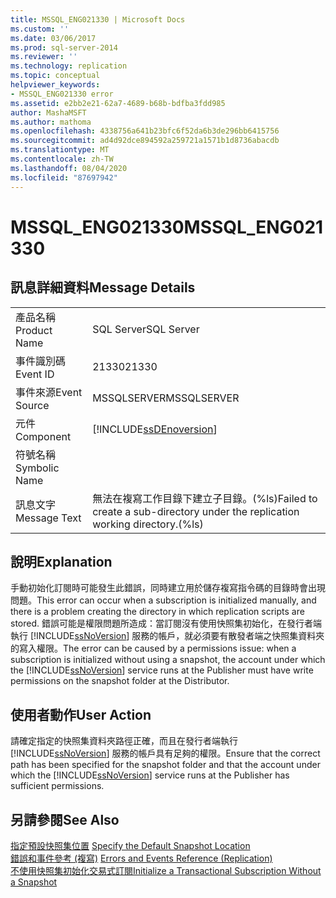 ```yaml
---
title: MSSQL_ENG021330 | Microsoft Docs
ms.custom: ''
ms.date: 03/06/2017
ms.prod: sql-server-2014
ms.reviewer: ''
ms.technology: replication
ms.topic: conceptual
helpviewer_keywords:
- MSSQL_ENG021330 error
ms.assetid: e2bb2e21-62a7-4689-b68b-bdfba3fdd985
author: MashaMSFT
ms.author: mathoma
ms.openlocfilehash: 4338756a641b23bfc6f52da6b3de296bb6415756
ms.sourcegitcommit: ad4d92dce894592a259721a1571b1d8736abacdb
ms.translationtype: MT
ms.contentlocale: zh-TW
ms.lasthandoff: 08/04/2020
ms.locfileid: "87697942"
---
```

# <a name="mssql_eng021330"></a><span data-ttu-id="e2490-102">MSSQL_ENG021330</span><span class="sxs-lookup"><span data-stu-id="e2490-102">MSSQL_ENG021330</span></span>
    
## <a name="message-details"></a><span data-ttu-id="e2490-103">訊息詳細資料</span><span class="sxs-lookup"><span data-stu-id="e2490-103">Message Details</span></span>  
  
|||  
|-|-|  
|<span data-ttu-id="e2490-104">產品名稱</span><span class="sxs-lookup"><span data-stu-id="e2490-104">Product Name</span></span>|<span data-ttu-id="e2490-105">SQL Server</span><span class="sxs-lookup"><span data-stu-id="e2490-105">SQL Server</span></span>|  
|<span data-ttu-id="e2490-106">事件識別碼</span><span class="sxs-lookup"><span data-stu-id="e2490-106">Event ID</span></span>|<span data-ttu-id="e2490-107">21330</span><span class="sxs-lookup"><span data-stu-id="e2490-107">21330</span></span>|  
|<span data-ttu-id="e2490-108">事件來源</span><span class="sxs-lookup"><span data-stu-id="e2490-108">Event Source</span></span>|<span data-ttu-id="e2490-109">MSSQLSERVER</span><span class="sxs-lookup"><span data-stu-id="e2490-109">MSSQLSERVER</span></span>|  
|<span data-ttu-id="e2490-110">元件</span><span class="sxs-lookup"><span data-stu-id="e2490-110">Component</span></span>|[!INCLUDE[ssDEnoversion](../../includes/ssdenoversion-md.md)]|  
|<span data-ttu-id="e2490-111">符號名稱</span><span class="sxs-lookup"><span data-stu-id="e2490-111">Symbolic Name</span></span>||  
|<span data-ttu-id="e2490-112">訊息文字</span><span class="sxs-lookup"><span data-stu-id="e2490-112">Message Text</span></span>|<span data-ttu-id="e2490-113">無法在複寫工作目錄下建立子目錄。(%ls)</span><span class="sxs-lookup"><span data-stu-id="e2490-113">Failed to create a sub-directory under the replication working directory.(%ls)</span></span>|  
  
## <a name="explanation"></a><span data-ttu-id="e2490-114">說明</span><span class="sxs-lookup"><span data-stu-id="e2490-114">Explanation</span></span>  
 <span data-ttu-id="e2490-115">手動初始化訂閱時可能發生此錯誤，同時建立用於儲存複寫指令碼的目錄時會出現問題。</span><span class="sxs-lookup"><span data-stu-id="e2490-115">This error can occur when a subscription is initialized manually, and there is a problem creating the directory in which replication scripts are stored.</span></span> <span data-ttu-id="e2490-116">錯誤可能是權限問題所造成：當訂閱沒有使用快照集初始化，在發行者端執行 [!INCLUDE[ssNoVersion](../../includes/ssnoversion-md.md)] 服務的帳戶，就必須要有散發者端之快照集資料夾的寫入權限。</span><span class="sxs-lookup"><span data-stu-id="e2490-116">The error can be caused by a permissions issue: when a subscription is initialized without using a snapshot, the account under which the [!INCLUDE[ssNoVersion](../../includes/ssnoversion-md.md)] service runs at the Publisher must have write permissions on the snapshot folder at the Distributor.</span></span>  
  
## <a name="user-action"></a><span data-ttu-id="e2490-117">使用者動作</span><span class="sxs-lookup"><span data-stu-id="e2490-117">User Action</span></span>  
 <span data-ttu-id="e2490-118">請確定指定的快照集資料夾路徑正確，而且在發行者端執行 [!INCLUDE[ssNoVersion](../../includes/ssnoversion-md.md)] 服務的帳戶具有足夠的權限。</span><span class="sxs-lookup"><span data-stu-id="e2490-118">Ensure that the correct path has been specified for the snapshot folder and that the account under which the [!INCLUDE[ssNoVersion](../../includes/ssnoversion-md.md)] service runs at the Publisher has sufficient permissions.</span></span>  
  
## <a name="see-also"></a><span data-ttu-id="e2490-119">另請參閱</span><span class="sxs-lookup"><span data-stu-id="e2490-119">See Also</span></span>  
 <span data-ttu-id="e2490-120">[指定預設快照集位置](snapshot-options.md#snapshot-folder-locations) </span><span class="sxs-lookup"><span data-stu-id="e2490-120">[Specify the Default Snapshot Location](snapshot-options.md#snapshot-folder-locations) </span></span>  
 <span data-ttu-id="e2490-121">[錯誤和事件參考 &#40;複寫&#41;](errors-and-events-reference-replication.md) </span><span class="sxs-lookup"><span data-stu-id="e2490-121">[Errors and Events Reference &#40;Replication&#41;](errors-and-events-reference-replication.md) </span></span>  
 [<span data-ttu-id="e2490-122">不使用快照集初始化交易式訂閱</span><span class="sxs-lookup"><span data-stu-id="e2490-122">Initialize a Transactional Subscription Without a Snapshot</span></span>](initialize-a-transactional-subscription-without-a-snapshot.md)  
  
  
